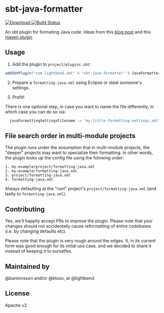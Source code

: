 # sbt-java-formatter

[ ![Download](https://api.bintray.com/packages/ktosopl/sbt-plugins/sbt-java-formatter/images/download.svg) ](https://bintray.com/ktosopl/sbt-plugins/sbt-java-formatter/_latestVersion) [![Build Status](https://travis-ci.org/typesafehub/sbt-java-formatter.svg?branch=master)](https://travis-ci.org/typesafehub/sbt-java-formatter)

An sbt plugin for formating Java code. Ideas from this [blog post](https://ssscripting.wordpress.com/2009/06/10/how-to-use-the-eclipse-code-formatter-from-your-code/) and this [maven plugin](https://github.com/revelc/formatter-maven-plugin).

Usage
-----

1. Add the plugin to `project/plugins.sbt`:

```scala
addSbtPlugin("com.lightbend.sbt" % "sbt-java-formatter" % JavaFormatterVersion)
```

2. Prepare a `formatting-java.xml` using Eclipse or steal someone's settings.

3. Profit!

There is one optional step, in case you want to name the file differently,
in which case you can do so via:

```scala
  javaFormattingSettingsFilename := "my-little-formatting-settings.xml"
```

File search order in multi-module projects
------------------------------------------
The plugin runs under the assumption that in multi-module projects, the "deeper" projects
may want to specialize their formatting. In other words, the plugin looks up the config
file using the folowing order:

```
1. my-example/project/formatting-java.xml
2. my-example/formatting-java.xml
3. project/formatting-java.xml
4. formatting-java.xml
```

Always defaulting at the "root" project's `project/formatting-java.xml` (and lastly to `formatting-java.xml`).

Contributing
------------

Yes, we'll happily accept PRs to improve the plugin.
Please note that your changes should not accidentally cause reformatting of entire codebases (i.e. by changing defaults etc).

Please note that the plugin is very rough around the edges. It, in its current form was good enough for its initial use case,
and we decided to share it instead of keeping it to ourselfes.

Maintained by
-------------

@bantonsson and/or @ktoso, at @lightbend

License
-------

Apache v2
